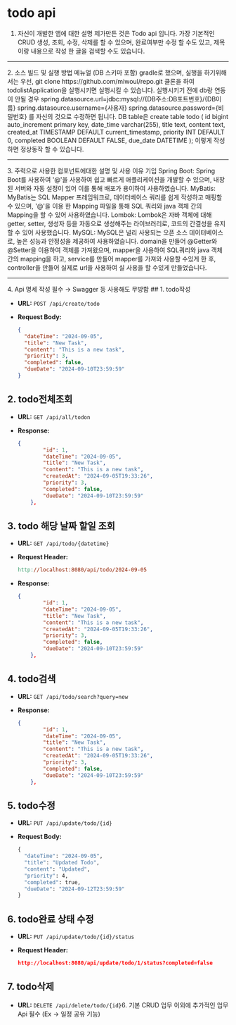 # todo api
1. 자신이 개발한 앱에 대한 설명
제가만든 것은 Todo api 입니다.
가장 기본적인 CRUD 생성, 조회, 수정, 삭제를 할 수 있으며, 완료여부만 수정 할 수도 있고, 제목이랑 내용으로 작성 한 글을 검색할 수도 있습니다.
<hr />
2. 소스 빌드 및 실행 방법 메뉴얼 (DB 스키마 포함)
gradle로 했으며, 
실행을 하기위해서는 우선,
git clone https://github.com/miwoul/repo.git 클론을 하여 todolistApplication을 실행시키면 실행시킬 수 있습니다.
실행시키기 전에 db랑 연동이 안될 경우
spring.datasource.url=jdbc:mysql://{DB주소:DB포트번호}/{DB이름}
spring.datasource.username={사용자}
spring.datasource.password={비밀번호}
를 자신의 것으로 수정하면 됩니다.
DB table은
create table todo (
id bigint auto_increment primary key,
date_time varchar(255),
title text,
content text,
created_at TIMESTAMP DEFAULT current_timestamp,
priority INT DEFAULT 0,
completed BOOLEAN DEFAULT FALSE,
due_date DATETIME
);
이렇게 작성하면 정상동작 할 수 있습니다.
<hr />
3. 주력으로 사용한 컴포넌트에대한 설명 및 사용 이유 기입
Spring Boot:
Spring Boot를 사용하여 '@'을 사용하여 쉽고 빠르게 애플리케이션을 개발할 수 있으며, 내장된 서버와 자동 설정이 있어 이를 통해 배포가 용이하여 사용하였습니다.
MyBatis:
MyBatis는 SQL Mapper 프레임워크로, 데이터베이스 쿼리를 쉽게 작성하고 매핑할 수 있으며, '@'을 이용 한 Mapping 파일을 통해 SQL 쿼리와 java 객체 간의 Mapping을 할 수 있어 사용하였습니다.
Lombok:
Lombok은 자바 객체에 대해 getter, setter, 생성자 등을 자동으로 생성해주는 라이브러리로, 코드의 간결성을 유지할 수 있어 사용했습니다.
MySQL:
MySQL은 널리 사용되는 오픈 소스 데이터베이스로, 높은 성능과 안정성을 제공하여 사용하였습니다.
domain을 만들어 @Getter와 @Setter을 이용하여 객체를 가져왔으며,
mapper을 사용하여 SQL쿼리와 java 객체 간의 mapping을 하고,
service를 만들어 mapper를 가져와 사용할 수있게 한 후,
controller을 만들어 실제로 url을 사용하여 실 사용을 할 수있게 만들었습니다.
<hr />
4. Api 명세 작성 필수 → Swagger 등 사용해도 무방함
## 1. todo작성

- **URL:** `POST /api/create/todo`
- **Request Body:**
    
    ```json
    {
      "dateTime": "2024-09-05",
      "title": "New Task",
      "content": "This is a new task",
      "priority": 3,
      "completed": false,
      "dueDate": "2024-09-10T23:59:59"
    }
    ```
    

## 2. todo전체조회

- **URL:** `GET /api/all/todon`
- **Response:**
    
    ```json
    {
            "id": 1,
            "dateTime": "2024-09-05",
            "title": "New Task",
            "content": "This is a new task",
            "createdAt": "2024-09-05T19:33:26",
            "priority": 3,
            "completed": false,
            "dueDate": "2024-09-10T23:59:59"
        },
    ```
    

## 3. todo 해당 날짜 할일 조회

- **URL:** `GET /api/todo/{datetime}`
- **Request Header:**
    
    ```makefile
    http://localhost:8080/api/todo/2024-09-05
    ```
    
- **Response:**
    
    ```json
    {
            "id": 1,
            "dateTime": "2024-09-05",
            "title": "New Task",
            "content": "This is a new task",
            "createdAt": "2024-09-05T19:33:26",
            "priority": 3,
            "completed": false,
            "dueDate": "2024-09-10T23:59:59"
        },
    ```
    

## 4. todo검색

- **URL:** `GET /api/todo/search?query=new`
- **Response:**
    
    ```json
    {
            "id": 1,
            "dateTime": "2024-09-05",
            "title": "New Task",
            "content": "This is a new task",
            "createdAt": "2024-09-05T19:33:26",
            "priority": 3,
            "completed": false,
            "dueDate": "2024-09-10T23:59:59"
        },
    ```
    

## 5. todo수정

- **URL:** `PUT /api/update/todo/{id}`
- **Request Body:**
    
    ```makefile
    {
      "dateTime": "2024-09-05",
      "title": "Updated Todo",
      "content": "Updated",
      "priority": 4,
      "completed": true,
      "dueDate": "2024-09-12T23:59:59"
    }
    ```
    

## 6. todo완료 상태 수정

- **URL:** `PUT /api/update/todo/{id}/status`
- **Request Header:**
    
    ```json
    http://localhost:8080/api/update/todo/1/status?completed=false
    ```
    

## 7. todo삭제

- **URL:** `DELETE /api/delete/todo/{id}`6. 기본 CRUD 업무 이외에 추가적인 업무 Api 필수 (Ex -> 일정 공유 기능)
